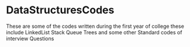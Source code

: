 # DataStructuresCodes
These are some of the codes written during the first year of college these include LinkedList Stack Queue Trees and some other Standard codes of interview Questions
